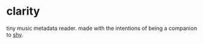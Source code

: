 # clarity

tiny music metadata reader. made with the intentions of being a companion to [shy](https://github.com/x6r/shy).
